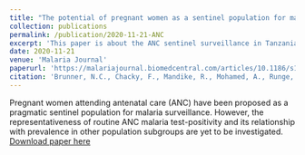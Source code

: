 ```yaml
---
title: "The potential of pregnant women as a sentinel population for malaria surveillance"
collection: publications
permalink: /publication/2020-11-21-ANC
excerpt: 'This paper is about the ANC sentinel surveillance in Tanzania.'
date: 2020-11-21
venue: 'Malaria Journal'
paperurl: 'https://malariajournal.biomedcentral.com/articles/10.1186/s12936-019-2999-0'
citation: 'Brunner, N.C., Chacky, F., Mandike, R., Mohamed, A., Runge, M., Thawer, S.G., Ross, A., Vounatsou, P., Lengeler, C., Molteni, F., Hetzel, M.W., 2019. The potential of pregnant women as a sentinel population for malaria surveillance. Malaria Journal 18, 370. https://doi.org/10.1186/s12936-019-2999-0'
---
```

Pregnant women attending antenatal care (ANC) have been proposed as a pragmatic sentinel population for malaria surveillance. However, the representativeness of routine ANC malaria test-positivity and its relationship with prevalence in other population subgroups are yet to be investigated.
[Download paper here](https://malariajournal.biomedcentral.com/articles/10.1186/s12936-019-2999-0)

